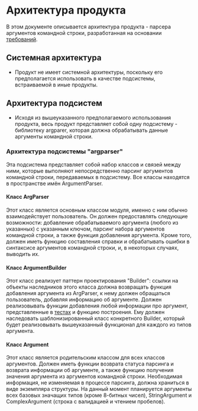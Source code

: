 # Архитектура продукта

В этом документе описывается архитектура продукта - парсера аргументов командной 
строки, разработанная на основании [требований](requirements.md).

## Системная архитектура

* Продукт не имеет системной архитектуры, поскольку его предполагается использовать 
  в качестве подсистемы, встраиваемой в иные продукты.

## Архитектура подсистем

* Исходя из вышеуказанного предполагаемого использования продукта, весь продукт 
  представляет собой одну подсистему - библиотеку argparer, которая должна обрабатывать
  данные аргументы командной строки.

### Архитектура подсистемы "argparser"

Эта подсистема представляет собой набор классов и связей между ними, которые выполняют
непосредственно парсинг аргументов командной строки, передаваемых в подсистему. Все
классы находятся в пространстве имён ArgumentParser.

#### Класс ArgParser

Этот класс является основным классом модуля, именно с ним обычно взаимодействует 
пользователь. Он должен предоставлять следующие возможности: добавление обрабатываемого
аргумента (любого из указанных) с указанным ключом, парсинг набора аргументов командной
строки, а также функция добавления аргумента. Кроме того, должен иметь функцию 
составления справки и обрабатывать ошибки в синтаксисе аргументов командной строки,
и, в некоторых случаях, выводить их.

#### Класс ArgumentBuilder

Этот класс реализует паттерн проектирования "Builder": ссылки на объекты наследников 
этого класса должна возвращать функция добавления аргумента из ArgParser, к нему 
должен обращаться пользователь, добавляя информацию об аргументе. Должен 
реализовывать функции добавления любой информации про аргумент, представленные в 
[тестах](../../../../tests/unit_tests.cpp) и функцию построения. Ему должен 
наследовать шаблонизированный класс конкретного Builder, который будет реализовывать 
вышеуказанный функционал для каждого из типов аргумента.

#### Класс Argument

Этот класс является родительским классом для всех классов аргументов. Должен иметь
функции возврата статуса парсинга и возврата информации об аргументе, а также функцию 
получения значения аргумента из аргументов командной строки. Необходимая информация, 
не изменяемая в процессе парсинга, должна храниться в виде экземпляра структуры. 
На данный момент планируется аргументы всех базовых значащих типов (кроме 8-битных 
чисел), StringArgument и ComplexArgument (строка с валидацией и чтением пробелов).
